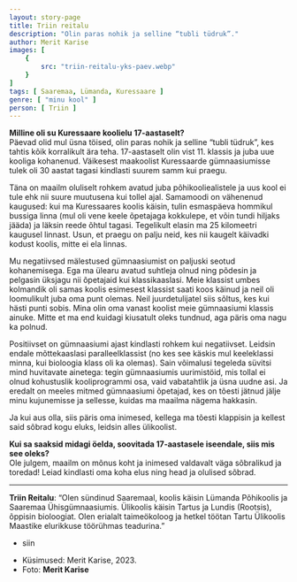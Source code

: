```yaml
---
layout: story-page
title: Triin reitalu
description: "Olin paras nohik ja selline “tubli tüdruk”."
author: Merit Karise
images: [
    {
        src: "triin-reitalu-yks-paev.webp"
    }
]
tags: [ Saaremaa, Lümanda, Kuressaare ]
genre: [ "minu kool" ]
person: [ Triin ]
---
```


<!-- # {{$doc.title}} -->

**Milline oli su Kuressaare koolielu 17-aastaselt?** \
Päevad olid mul üsna töised, olin paras nohik ja selline “tubli tüdruk”, kes tahtis kõik korralikult ära teha. 17-aastaselt olin vist 11. klassis ja juba uue kooliga kohanenud. Väikesest maakoolist Kuressaarde gümnaasiumisse tulek oli 30 aastat tagasi kindlasti suurem samm kui praegu.

Täna on maailm oluliselt rohkem avatud juba põhikooliealistele ja uus kool ei tule ehk nii suure muutusena kui tollel ajal. Samamoodi on vähenenud kaugused: kui ma Kuressaares koolis käisin, tulin esmaspäeva hommikul bussiga linna (mul oli vene keele õpetajaga kokkulepe, et võin tundi hiljaks jääda) ja läksin reede õhtul tagasi. Tegelikult elasin ma 25 kilomeetri kaugusel linnast. Usun, et praegu on palju neid, kes nii kaugelt käivadki kodust koolis, mitte ei ela linnas.
 
Mu negatiivsed mälestused gümnaasiumist on paljuski seotud kohanemisega. Ega ma ülearu avatud suhtleja olnud ning põdesin ja pelgasin üksjagu nii õpetajaid kui klassikaaslasi. Meie klassist umbes kolmandik oli samas koolis esimesest klassist saati koos käinud ja neil oli loomulikult juba oma punt olemas. Neil juurdetulijatel siis sõltus, kes kui hästi punti sobis. Mina olin oma vanast koolist meie gümnaasiumi klassis ainuke. Mitte et ma end kuidagi kiusatult oleks tundnud, aga päris oma nagu ka polnud.

Positiivset on gümnaasiumi ajast kindlasti rohkem kui negatiivset. Leidsin endale mõttekaaslasi paralleelklassist (no kes see käskis mul keeleklassi minna, kui bioloogia klass oli ka olemas). Sain võimalusi tegeleda süvitsi mind huvitavate ainetega: tegin gümnaasiumis uurimistöid, mis tollal ei olnud kohustuslik kooliprogrammi osa, vaid vabatahtlik ja üsna uudne asi. Ja eredalt on meeles mitmed gümnaasiumi õpetajad, kes on tõesti jätnud jälje minu kujunemisse ja sellesse, kuidas ma maailma nägema hakkasin.

Ja kui aus olla, siis päris oma inimesed, kellega ma tõesti klappisin ja kellest said sõbrad kogu eluks, leidsin alles ülikoolist. 

**Kui sa saaksid midagi öelda, soovitada 17-aastasele iseendale, siis mis see oleks?** \
Ole julgem, maailm on mõnus koht ja inimesed valdavalt väga sõbralikud ja toredad! Leiad kindlasti oma koha elus ning head ja olulised sõbrad.

* * *

**Triin Reitalu**: “Olen sündinud Saaremaal, koolis käisin Lümanda Põhikoolis ja Saaremaa Ühisgümnaasiumis. Ülikoolis käisin Tartus ja Lundis (Rootsis), õppisin bioloogiat. Olen erialalt taimeökoloog ja hetkel töötan Tartu Ülikoolis Maastike elurikkuse töörühmas teadurina.” 

<story-author :author="author"></story-author>

<details-wrapper summary="Mis mõtted tekkisid?">

- siin

</details-wrapper>

<details-wrapper summary="Allikad" class="text-sm" icon="icon-park-outline:document-folder">

- Küsimused: Merit Karise, 2023.
- Foto: **Merit Karise**

</details-wrapper>
